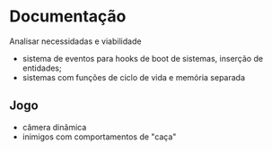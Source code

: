 # Documentação



Analisar necessidadas e viabilidade
* sistema de eventos para hooks de boot de sistemas, inserção de entidades;
* sistemas com funções de ciclo de  vida e memória separada

## Jogo
* câmera dinâmica
* inimigos com comportamentos de "caça"